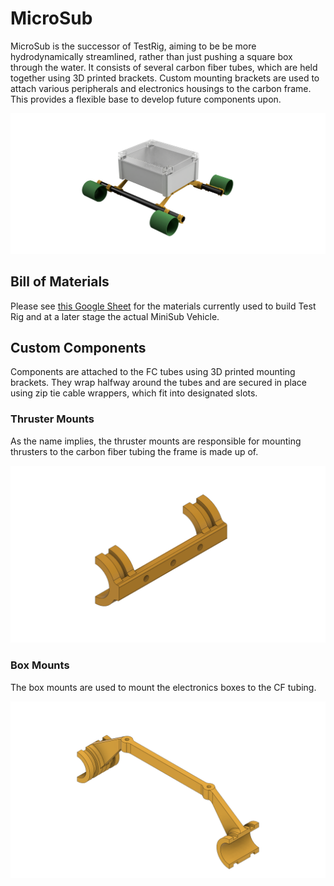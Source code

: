 # MicroSub

MicroSub is the successor of TestRig, aiming to be be more hydrodynamically streamlined, rather than just pushing a square box through the water. It consists of several carbon fiber tubes, which are held together using 3D printed brackets. Custom mounting brackets are used to attach various peripherals and electronics housings to the carbon frame. This provides a flexible base to develop future components upon. 

![MicroSub](../assets/images/MicroSub2.png)

## Bill of Materials

Please see [this Google Sheet](https://docs.google.com/spreadsheets/d/1FYi1ho1pSlrZq92Os0Z4knA6lPX_ejX5wQUlka7eo4U/edit?usp=sharing) for the materials currently used to build Test Rig and at a later stage the actual MiniSub Vehicle.

## Custom Components

Components are attached to the FC tubes using 3D printed mounting brackets. They wrap halfway around the tubes and are secured in place using zip tie cable wrappers, which fit into designated slots. 

### Thruster Mounts

As the name implies, the thruster mounts are responsible for mounting thrusters to the carbon fiber tubing the frame is made up of. 

![MicroSub Tube Thruster Mount](../assets/images/MicroSub_TubeThrusterMount_v1.png)

### Box Mounts

The box mounts are used to mount the electronics boxes to the CF tubing.

![MicroSub Tube Box Mount](../assets/images/MicroSub_TubeBoxMount_v2.png)
